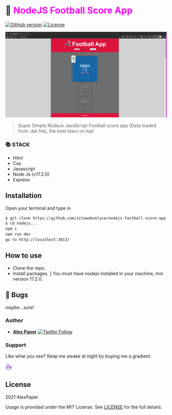 # 🧮 <span style="color:magenta">NodeJS Football Score App</span>


[![GitHub version](https://img.shields.io/badge/version-v1.0.0-blue.svg)](https://github.com/yilber/readme-boilerplate)
[![License](https://img.shields.io/github/license/yilber/readme-boilerplate.svg)](https://github.com/Yilber/readme-boilerplate/blob/master/LICENSE)


<!-- ## Background -->

![image](./public/imgs/front.gif)

> Super Simple NodeJs JavaScript Football score app (Data loaded from .dat file), the best team on top!

### 📚 STACK
- Html
- Css
- Javascript
- Node Js (v17.2.0)
- Express

## Installation

Open your terminal and type in

```sh
$ git clone https://github.com/sitowebveloce/nodejs-football-score-app.git
$ cd nodejs...
npm i
npm run dev
go to http://localhost:3013/
```

## How to use

* Clone the repo.
* Install packages.
] You must have nodejs installed in your machine, min version 17.2.0.

## 🐛 Bugs

maybe...sure!

### Author

* [**Alex Paper**](https://www.sitowebveloce.it/) [![Twitter Follow](https://img.shields.io/twitter/follow/sitowebveloce.svg?style=social)](https://twitter.com/sitowebveloce)

### Support

Like what you see? Keep me awake at night by buying me a gradient.

<a href="https://buymeagradient.com/" target="_blank"><img src="./public/imgs/cof.svg" alt="Buy Me A Gradient" style="height: auto !important;width: 22px !important;"></a>
<!-- <a href="https://www.patreon.com/bePatron?u=17267732" target="_blank"><img src="https://c5.patreon.com/external/logo/become_a_patron_button@2x.png" height="37" alt="Become a patreon" style="height: auto !important;width: auto !important;"></a> -->
## License

2021 AlexPaper.

Usage is provided under the MIT License. See [LICENSE](https://github.com/Yilber/readme-boilerplate/blob/master/LICENSE) for the full details.

